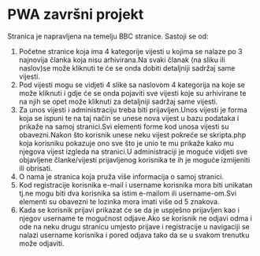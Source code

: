 # PWA završni projekt

Stranica je napravljena na temelju BBC stranice.
Sastoji se od:
1) Početne stranice koja ima 4 kategorije vijesti u kojima se nalaze po 3 najnovija članka koja nisu arhivirana.Na svaki članak (na sliku ili naslov)se može kliknuti te će se onda dobiti detaljniji sadržaj same vijesti.
2) Pod vijesti mogu se vidjeti 4 slike sa naslovom 4 kategorija na koje se može kliknuti i gdje će se onda pojaviti sve vijesti koje su arhivirane te na njih se opet može kliknuti za detaljniji sadržaj same vijesti.
3) Za unos vijesti i administraciju treba biti prijavljen.Unos vijesti je forma koja se ispuni te na taj način se unese nova vijest u bazu podataka i prikaže na samoj stranici.Svi elementi forme kod unosa vijesti su obavezni.Nakon što korisnik unese neku vijest pokreće se skripta.php koja korisniku pokazuje ono sve što je unio te mu prikaže kako mu njegova vijest izgleda na stranici.U administraciji je moguće vidjeti sve objavljene članke/vijesti prijavljenog korisnika te ih je moguće izmijeniti ili obrisati.
4) O nama je stranica koja pruža više informacija o samoj stranici.
5) Kod registracije korisnika e-mail i username korisnika mora biti unikatan tj.ne mogu biti dva korisnika sa istim e-mailom ili username-om.Svi elementi su obavezni te lozinka mora imati više od 5 znakova.
6) Kada se korisnik prijavi prikazat će se da je uspješno prijavljen kao i njegov username te mogućnost odjave.Ako se korisnik ne odjavi odma i ode na neku drugu stranicu umjesto prijave i registracije u navigaciji se nalazi username korisnika i pored odjava tako da se u svakom trenutku može odjaviti.

